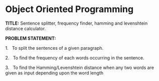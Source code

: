 # Object Oriented Programming

<style>
</style>

**TITLE:** Sentence splitter, frequency finder,
hamming and levenshtein distance calculator.

**PROBLEM STATEMENT:**

1.   To split the sentences of
a given paragraph.

2.   To find the frequency of
each words occurring in the sentence.

3.   To find the
Hamming/Levenshtein distance when any two words are given as input depending
upon the word length

